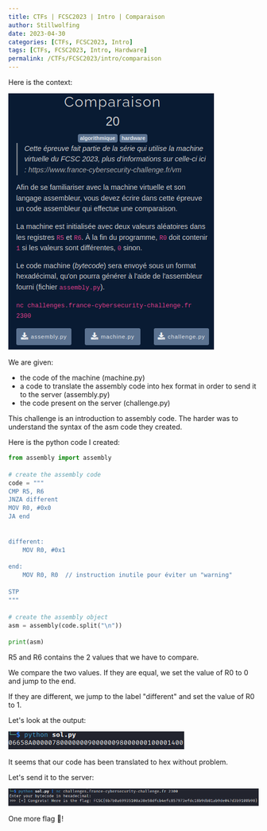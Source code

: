 ```yaml
---
title: CTFs | FCSC2023 | Intro | Comparaison
author: Stillwolfing
date: 2023-04-30
categories: [CTFs, FCSC2023, Intro]
tags: [CTFs, FCSC2023, Intro, Hardware]
permalink: /CTFs/FCSC2023/intro/comparaison
---
```


Here is the context:

![context](/assets/img/CTFs/FCSC2023/Intro/comparaison/context.png)


We are given:
- the code of the machine (machine.py)
- a code to translate the assembly code into hex format in order to send it to the server (assembly.py)
- the code present on the server (challenge.py)

This challenge is an introduction to assembly code.
The harder was to understand the syntax of the asm code they created.

Here is the python code I created:

```python
from assembly import assembly

# create the assembly code
code = """
CMP R5, R6
JNZA different
MOV R0, #0x0
JA end


different:
    MOV R0, #0x1

end:
    MOV R0, R0  // instruction inutile pour éviter un "warning"

STP
"""

# create the assembly object
asm = assembly(code.split("\n"))

print(asm)
```

R5 and R6 contains the 2 values that we have to compare.

We compare the two values.
If they are equal, we set the value of R0 to 0 and jump to the end.

If they are different, we jump to the label "different" and set the value  of R0 to 1.

Let's look at the output:

![output](/assets/img/CTFs/FCSC2023/Intro/comparaison/output.png)

It seems that our code has been translated to hex without problem.

Let's send it to the server:

![flag](/assets/img/CTFs/FCSC2023/Intro/comparaison/flag.png)

One more flag 🙂!



